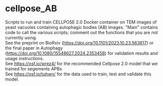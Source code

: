 # cellpose_AB
Scripts to run and train CELLPOSE 2.0 Docker container on TEM images of yeast vacuoles containing autophagic bodies (AB) images.
"Main" contains code to call the various scripts; comment out the functions that you are not currently using.  <br/>
See the preprint on BioRxiv (https://doi.org/10.1101/2023.10.23.563617) or the final paper in Autophagy (https://doi.org/10.1080/15548627.2024.2353458) for validation results and usage instructions.<br/>
See https://osf.io/wrez4/ for the recommended Cellpose 2.0 model that we trained for segements APBs <br/>
See https://osf.io/tuhwn/ for the data used to train, test and validate this model.  <br/>
